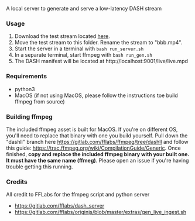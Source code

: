 A local server to generate and serve a low-latency DASH stream

### Usage
1. Download the test stream located [here](http://distribution.bbb3d.renderfarming.net/video/mp4/bbb_sunflower_1080p_30fps_normal.mp4).
2. Move the test stream to this folder. Rename the stream to "bbb.mp4".
3. Start the server in a terminal with `bash run_server.sh`
4. In a separate terminal, start ffmpeg with `bash run_gen.sh`
5. The DASH manifest will be located at http://localhost:9001/live/live.mpd

### Requirements
- python3
- MacOS (if not using MacOS, please follow the instructions toe build ffmpeg from source)

### Building ffmpeg
The included ffmpeg asset is built for MacOS. If you're on different OS, you'll need to replace that binary with one you build yourself. Pull down the "dashll" branch here https://gitlab.com/fflabs/ffmpeg/tree/dashll and follow this guide: https://trac.ffmpeg.org/wiki/CompilationGuide/Generic. Once finished, **copy and replace the included ffmpeg binary with your built one. It must have the same name (ffmeg)**. Please open an issue if you're having trouble getting this running.


### Credits
All credit to FFLabs for the ffmpeg script and python server

- https://gitlab.com/fflabs/dash_server
- https://gitlab.com/fflabs/originjs/blob/master/extras/gen_live_ingest.sh
